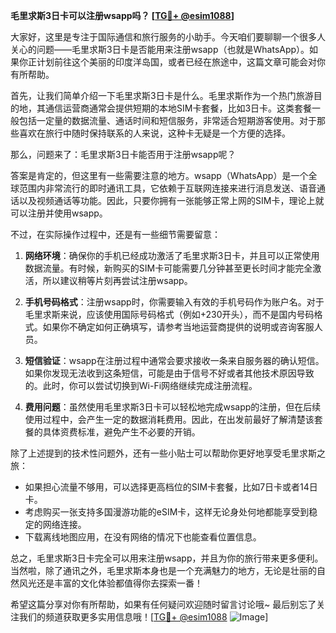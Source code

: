 **毛里求斯3日卡可以注册wsapp吗？ [[TG💪+ @esim1088](https://t.me/s/esim1088)]**

大家好，这里是专注于国际通信和旅行服务的小助手。今天咱们要聊聊一个很多人关心的问题——毛里求斯3日卡是否能用来注册wsapp（也就是WhatsApp）。如果你正计划前往这个美丽的印度洋岛国，或者已经在旅途中，这篇文章可能会对你有所帮助。

首先，让我们简单介绍一下毛里求斯3日卡是什么。毛里求斯作为一个热门旅游目的地，其通信运营商通常会提供短期的本地SIM卡套餐，比如3日卡。这类套餐一般包括一定量的数据流量、通话时间和短信服务，非常适合短期游客使用。对于那些喜欢在旅行中随时保持联系的人来说，这种卡无疑是一个方便的选择。

那么，问题来了：毛里求斯3日卡能否用于注册wsapp呢？

答案是肯定的，但这里有一些需要注意的地方。wsapp（WhatsApp）是一个全球范围内非常流行的即时通讯工具，它依赖于互联网连接来进行消息发送、语音通话以及视频通话等功能。因此，只要你拥有一张能够正常上网的SIM卡，理论上就可以注册并使用wsapp。

不过，在实际操作过程中，还是有一些细节需要留意：

1. **网络环境**：确保你的手机已经成功激活了毛里求斯3日卡，并且可以正常使用数据流量。有时候，新购买的SIM卡可能需要几分钟甚至更长时间才能完全激活，所以建议稍等片刻再尝试注册wsapp。

2. **手机号码格式**：注册wsapp时，你需要输入有效的手机号码作为账户名。对于毛里求斯来说，应该使用国际号码格式（例如+230开头），而不是国内号码格式。如果你不确定如何正确填写，请参考当地运营商提供的说明或咨询客服人员。

3. **短信验证**：wsapp在注册过程中通常会要求接收一条来自服务器的确认短信。如果你发现无法收到这条短信，可能是由于信号不好或者其他技术原因导致的。此时，你可以尝试切换到Wi-Fi网络继续完成注册流程。

4. **费用问题**：虽然使用毛里求斯3日卡可以轻松地完成wsapp的注册，但在后续使用过程中，会产生一定的数据消耗费用。因此，在出发前最好了解清楚该套餐的具体资费标准，避免产生不必要的开销。

除了上述提到的技术性问题外，还有一些小贴士可以帮助你更好地享受毛里求斯之旅：

- 如果担心流量不够用，可以选择更高档位的SIM卡套餐，比如7日卡或者14日卡。
- 考虑购买一张支持多国漫游功能的eSIM卡，这样无论身处何地都能享受到稳定的网络连接。
- 下载离线地图应用，在没有网络的情况下也能查看位置信息。

总之，毛里求斯3日卡完全可以用来注册wsapp，并且为你的旅行带来更多便利。当然啦，除了通讯之外，毛里求斯本身也是一个充满魅力的地方，无论是壮丽的自然风光还是丰富的文化体验都值得你去探索一番！

希望这篇分享对你有所帮助，如果有任何疑问欢迎随时留言讨论哦~ 最后别忘了关注我们的频道获取更多实用信息哦！[[TG💪+ @esim1088](https://t.me/s/esim1088) ![Image](https://i.postimg.cc/4NQfJmqS/Snipaste-2025-05-13-00-14-12.png)]